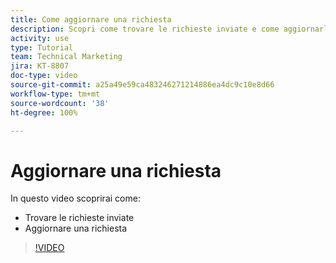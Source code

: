 ```yaml
---
title: Come aggiornare una richiesta
description: Scopri come trovare le richieste inviate e come aggiornarle.
activity: use
type: Tutorial
team: Technical Marketing
jira: KT-8807
doc-type: video
source-git-commit: a25a49e59ca483246271214886ea4dc9c10e8d66
workflow-type: tm+mt
source-wordcount: '38'
ht-degree: 100%

---
```


# Aggiornare una richiesta

In questo video scoprirai come:

* Trovare le richieste inviate
* Aggiornare una richiesta

>[!VIDEO](https://video.tv.adobe.com/v/336091/?quality=12&learn=on)

<!---
Guide
Update a work request
--->